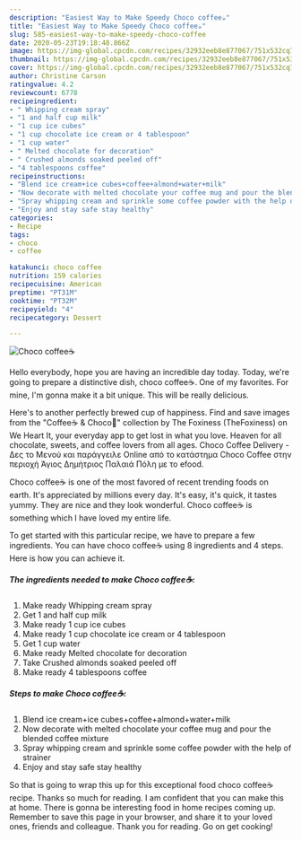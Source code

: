 ```yaml
---
description: "Easiest Way to Make Speedy Choco coffee☕"
title: "Easiest Way to Make Speedy Choco coffee☕"
slug: 585-easiest-way-to-make-speedy-choco-coffee
date: 2020-05-23T19:18:48.866Z
image: https://img-global.cpcdn.com/recipes/32932eeb8e877067/751x532cq70/choco-coffee☕-recipe-main-photo.jpg
thumbnail: https://img-global.cpcdn.com/recipes/32932eeb8e877067/751x532cq70/choco-coffee☕-recipe-main-photo.jpg
cover: https://img-global.cpcdn.com/recipes/32932eeb8e877067/751x532cq70/choco-coffee☕-recipe-main-photo.jpg
author: Christine Carson
ratingvalue: 4.2
reviewcount: 6778
recipeingredient:
- " Whipping cream spray"
- "1 and half cup milk"
- "1 cup ice cubes"
- "1 cup chocolate ice cream or 4 tablespoon"
- "1 cup water"
- " Melted chocolate for decoration"
- " Crushed almonds soaked peeled off"
- "4 tablespoons coffee"
recipeinstructions:
- "Blend ice cream+ice cubes+coffee+almond+water+milk"
- "Now decorate with melted chocolate your coffee mug and pour the blended coffee mixture"
- "Spray whipping cream and sprinkle some coffee powder with the help of strainer"
- "Enjoy and stay safe stay healthy"
categories:
- Recipe
tags:
- choco
- coffee

katakunci: choco coffee 
nutrition: 159 calories
recipecuisine: American
preptime: "PT31M"
cooktime: "PT32M"
recipeyield: "4"
recipecategory: Dessert

---
```



![Choco coffee☕](https://img-global.cpcdn.com/recipes/32932eeb8e877067/751x532cq70/choco-coffee☕-recipe-main-photo.jpg)

Hello everybody, hope you are having an incredible day today. Today, we're going to prepare a distinctive dish, choco coffee☕. One of my favorites. For mine, I'm gonna make it a bit unique. This will be really delicious.

Here&#39;s to another perfectly brewed cup of happiness. Find and save images from the &#34;Coffee☕ &amp; Choco🍫&#34; collection by The Foxiness (TheFoxiness) on We Heart It, your everyday app to get lost in what you love. Heaven for all chocolate, sweets, and coffee lovers from all ages. Choco Coffee Delivery - Δες το Μενού και παράγγειλε Online από το κατάστημα Choco Coffee στην περιοχή Άγιος Δημήτριος Παλαιά Πόλη με το efood.

Choco coffee☕ is one of the most favored of recent trending foods on earth. It's appreciated by millions every day. It's easy, it's quick, it tastes yummy. They are nice and they look wonderful. Choco coffee☕ is something which I have loved my entire life.


To get started with this particular recipe, we have to prepare a few ingredients. You can have choco coffee☕ using 8 ingredients and 4 steps. Here is how you can achieve it.

<!--inarticleads1-->

##### The ingredients needed to make Choco coffee☕:

1. Make ready  Whipping cream spray
1. Get 1 and half cup milk
1. Make ready 1 cup ice cubes
1. Make ready 1 cup chocolate ice cream or 4 tablespoon
1. Get 1 cup water
1. Make ready  Melted chocolate for decoration
1. Take  Crushed almonds soaked peeled off
1. Make ready 4 tablespoons coffee




<!--inarticleads2-->

##### Steps to make Choco coffee☕:

1. Blend ice cream+ice cubes+coffee+almond+water+milk
1. Now decorate with melted chocolate your coffee mug and pour the blended coffee mixture
1. Spray whipping cream and sprinkle some coffee powder with the help of strainer
1. Enjoy and stay safe stay healthy




So that is going to wrap this up for this exceptional food choco coffee☕ recipe. Thanks so much for reading. I am confident that you can make this at home. There is gonna be interesting food in home recipes coming up. Remember to save this page in your browser, and share it to your loved ones, friends and colleague. Thank you for reading. Go on get cooking!

